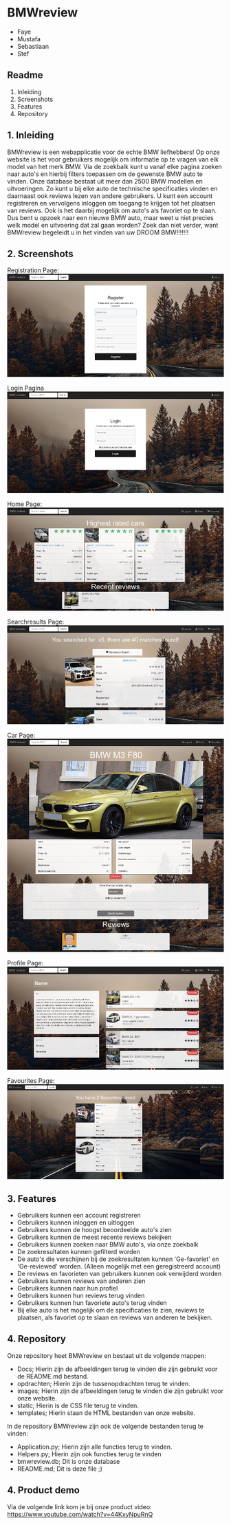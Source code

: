 
# BMWreview
- Faye
- Mustafa
- Sebastiaan
- Stef

## Readme
 1. Inleiding
 2. Screenshots
 3. Features
 4. Repository


##  1. Inleiding
BMWreview is een webapplicatie voor de echte BMW liefhebbers!  Op onze website is het voor gebruikers mogelijk om informatie op te vragen van elk model van het merk BMW. Via de zoekbalk kunt u vanaf elke pagina zoeken naar auto's en hierbij filters toepassen om de gewenste BMW auto te vinden. Onze database bestaat uit meer dan 2500 BMW modellen en uitvoeringen. Zo kunt u bij elke auto de technische specificaties vinden en daarnaast ook reviews lezen van andere gebruikers. U kunt een account registreren en vervolgens inloggen om toegang te krijgen tot het plaatsen van reviews. Ook is het daarbij mogelijk om auto's als favoriet op te slaan. Dus bent u opzoek naar een nieuwe BMW auto, maar weet u niet precies welk model en uitvoering dat zal gaan worden? Zoek dan niet verder, want BMWreview begeleidt u in het vinden van uw DROOM BMW!!!!!!!

 ## 2. Screenshots

Registration Page:
 ![Alt Text](https://github.com/sebastiaantl/BMWreview/blob/master/docs/Register%20page.png)

 Login Pagina
 ![Alt Text](https://github.com/sebastiaantl/BMWreview/blob/master/docs/Login%20page.png)

 Home Page:
 ![Alt Text](https://github.com/sebastiaantl/BMWreview/blob/master/docs/Homepage.png)

Searchresults Page:
 ![Alt Text](https://github.com/sebastiaantl/BMWreview/blob/master/docs/Searchresults.png)

Car Page:
![Alt Text](https://github.com/sebastiaantl/BMWreview/blob/master/docs/Carpage.png)

 Profile Page:
 ![Als Text](https://github.com/sebastiaantl/BMWreview/blob/master/docs/Profile%20page.png)

 Favourites Page:
 ![Als Text](https://github.com/sebastiaantl/BMWreview/blob/master/docs/Favourites%20page.png)


## 3. Features

 - Gebruikers kunnen een account registreren
 - Gebruikers kunnen inloggen en uitloggen
 - Gebruikers kunnen de hoogst beoordeelde auto's zien
 - Gebruikers kunnen de meest recente reviews bekijken
 - Gebruikers kunnen zoeken naar BMW auto's, via onze zoekbalk
 - De zoekresultaten kunnen gefilterd worden
 - De auto's die verschijnen bij de zoekresultaten kunnen 'Ge-favoriet' en 'Ge-reviewed' worden. (Alleen mogelijk met een geregistreerd account)
 - De reviews en favorieten van gebruikers kunnen ook verwijderd worden
 - Gebruikers kunnen reviews van anderen zien
 - Gebruikers kunnen naar hun profiel
 - Gebruikers kunnen hun reviews terug vinden
 - Gebruikers kunnen hun favoriete auto's terug vinden
 - Bij elke auto is het mogelijk om de specificaties te  zien, reviews te plaatsen, als favoriet op  te slaan en reviews van anderen te bekijken.

## 4. Repository

Onze repository heet BMWreview en bestaat uit de volgende mappen:
 - Docs; Hierin zijn de afbeeldingen terug te vinden die zijn gebruikt voor de README.md bestand.
 - opdrachten; Hierin zijn de tussenopdrachten terug te vinden.
 - images; Hierin zijn de afbeeldingen terug te vinden die zijn gebruikt voor onze website.
 - static; Hierin is de CSS file terug te vinden.
 - templates; Hierin staan de HTML bestanden van onze website.

In de repository BMWreview zijn ook de volgende bestanden terug te vinden:
 - Application.py; Hierin zijn alle functies terug te vinden.
 - Helpers.py; Hierin zijn ook functies terug te vinden
 - bmwreview.db; Dit is onze database
 - README.md; Dit is deze file ;)
 
 ## 4. Product demo
 
 Via de volgende link kom je bij onze product video: https://www.youtube.com/watch?v=44KxyNpuRnQ
